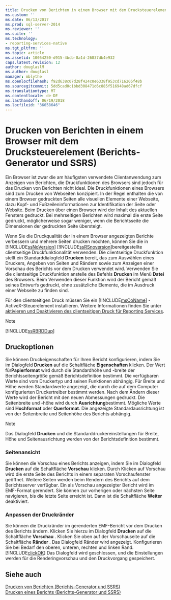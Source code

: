 ```yaml
---
title: Drucken von Berichten in einem Browser mit dem Drucksteuerelement (Berichts-Generator und SSRS) | Microsoft-Dokumentation
ms.custom: ''
ms.date: 06/13/2017
ms.prod: sql-server-2014
ms.reviewer: ''
ms.suite: ''
ms.technology:
- reporting-services-native
ms.tgt_pltfrm: ''
ms.topic: article
ms.assetid: 10054250-d915-4bcb-8a1d-26837db4e932
caps.latest.revision: 12
author: douglaslM
ms.author: douglasl
manager: mblythe
ms.openlocfilehash: f92d638c07d28f424c0e6338f953cd716205f48b
ms.sourcegitcommit: 5dd5cad0c1bbd308471d6c885f516948ad67dfcf
ms.translationtype: MT
ms.contentlocale: de-DE
ms.lasthandoff: 06/19/2018
ms.locfileid: "36058646"
---
```

# <a name="print-reports-from-a-browser-with-the-print-control-report-builder-and-ssrs"></a>Drucken von Berichten in einem Browser mit dem Drucksteuerelement (Berichts-Generator und SSRS)
  Ein Browser ist zwar die am häufigsten verwendete Clientanwendung zum Anzeigen von Berichten, die Druckfunktionen des Browsers sind jedoch für das Drucken von Berichten nicht ideal. Die Druckfunktionen eines Browsers sind zum Drucken von Webseiten konzipiert. In der Regel enthalten die von einem Browser gedruckten Seiten alle visuellen Elemente einer Webseite, dazu Kopf- und Fußzeileninformationen zur Identifikation der Seite oder Website. Beim Drucken über einen Browser wird der Inhalt des aktuellen Fensters gedruckt. Bei mehrseitigen Berichten wird maximal die erste Seite gedruckt, möglicherweise sogar weniger, wenn die Berichtsseite die Dimensionen der gedruckten Seite übersteigt.  
  
 Wenn Sie die Druckqualität der in einem Browser angezeigten Berichte verbessern und mehrere Seiten drucken möchten, können Sie die in [!INCLUDE[ssNoVersion](../../includes/ssnoversion-md.md)] [!INCLUDE[ssRSnoversion](../../includes/ssrsnoversion-md.md)]bereitgestellte clientseitige Druckfunktionalität verwenden. Die clientseitige Druckfunktion stellt ein Standarddialogfeld **Drucken** bereit, das zum Auswählen eines Druckers, Angeben von Seiten und Rändern sowie zum Anzeigen einer Vorschau des Berichts vor dem Drucken verwendet wird. Verwenden Sie die clientseitige Druckfunktion anstelle des Befehls **Drucken** im Menü **Datei** des Browsers. Beim Verwenden dieser Funktion wird der Bericht gemäß seines Entwurfs gedruckt, ohne zusätzliche Elemente, die im Ausdruck einer Webseite zu finden sind.  
  
 Für den clientseitigen Druck müssen Sie ein [!INCLUDE[msCoName](../../includes/msconame-md.md)] -ActiveX-Steuerelement installieren. Weitere Informationen finden Sie unter [aktivieren und Deaktivieren des clientseitigen Druck für Reporting Services](../report-server/enable-and-disable-client-side-printing-for-reporting-services.md).  
  
> [!NOTE]  
>  [!INCLUDE[ssRBRDDup](../../includes/ssrbrddup-md.md)]  
  
## <a name="print-options"></a>Druckoptionen  
 Sie können Druckeigenschaften für Ihren Bericht konfigurieren, indem Sie im Dialogfeld **Drucken** auf die Schaltfläche **Eigenschaften** klicken. Der Wert für**Papierformat** wird durch die Standardhöhe und -breite der Berichtsseitengröße gemäß Berichtsdefinition bestimmt. Die verfügbaren Werte sind vom Druckertyp und seinen Funktionen abhängig. Für Breite und Höhe werden Standardwerte angezeigt, die durch die auf dem Computer konfigurierten Druckertreiber bestimmt werden. Nach dem Ändern dieser Werte wird der Bericht mit den neuen Abmessungen gedruckt. Die Seitenbreite und -höhe wird durch **Ausrichtung**bestimmt. Mögliche Werte sind **Hochformat** oder **Querformat**. Die angezeigte Standardausrichtung ist von der Seitenbreite und Seitenhöhe des Berichts abhängig.  
  
> [!NOTE]  
>  Das Dialogfeld **Drucken** und die Standarddruckereinstellungen für Breite, Höhe und Seitenausrichtung werden von der Berichtsdefinition bestimmt.  
  
### <a name="print-preview"></a>Seitenansicht  
 Sie können die Vorschau eines Berichts anzeigen, indem Sie im Dialogfeld **Drucken** auf die Schaltfläche **Vorschau** klicken. Durch Klicken auf Vorschau wird die erste Seite des Berichts in einem separaten Vorschaufenster geöffnet. Weitere Seiten werden beim Rendern des Berichts auf dem Berichtsserver verfügbar. Ein als Vorschau angezeigter Bericht wird im EMF-Format gerendert. Sie können zur vorherigen oder nächsten Seite navigieren, bis die letzte Seite erreicht ist. Dann ist die Schaltfläche **Weiter** deaktiviert.  
  
### <a name="adjusting-print-margins"></a>Anpassen der Druckränder  
 Sie können die Druckränder im gerenderten EMF-Bericht vor dem Drucken des Berichts ändern. Klicken Sie hierzu im Dialogfeld **Drucken** auf die Schaltfläche **Vorschau** . Klicken Sie oben auf der Vorschauseite auf die Schaltfläche **Ränder** . Das Dialogfeld Ränder wird angezeigt. Konfigurieren Sie bei Bedarf den oberen, unteren, rechten und linken Rand. [!INCLUDE[clickOK](../../includes/clickok-md.md)] Das Dialogfeld wird geschlossen, und die Einstellungen werden für die Renderingvorschau und den Druckvorgang gespeichert.  
  
## <a name="see-also"></a>Siehe auch  
 [Drucken von Berichten &#40;Berichts-Generator und SSRS&#41;](print-reports-report-builder-and-ssrs.md)   
 [Drucken eines Berichts &#40;Berichts-Generator und SSRS&#41;](print-a-report-report-builder-and-ssrs.md)  
  
  